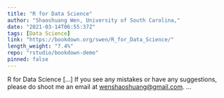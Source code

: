 ```yaml
---
title: "R for Data Science"
author: "Shaoshuang Wen, University of South Carolina,"
date: "2021-03-14T06:55:37Z"
tags: [Data Science]
link: "https://bookdown.org/swen/R_for_Data_Science/"
length_weight: "7.4%"
repo: "rstudio/bookdown-demo"
pinned: false
---
```


R for Data Science [...] If you see any mistakes or have any suggestions, please do shoot me an email at wenshaoshuang@gmail.com. ...
